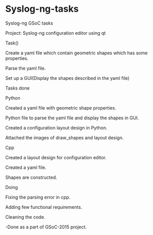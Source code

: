 # Syslog-ng-tasks
Syslog-ng GSoC tasks

Project: Syslog-ng configuration editor using qt

Task()

Create a yaml file which contain geometric shapes which has some properties.

Parse the yaml file.

Set up a GUI(Display the shapes described in the yaml file)

Tasks done

Python

Created a yaml file with geometric shape properties.

Python file to parse the yaml file and display the shapes in GUI.

Created a configuration layout design in Python.

Attached the images of draw_shapes and layout design.

Cpp

Created a layout design for configuration editor.

Created a yaml file.

Shapes are constructed.

Doing

Fixing the parsing error in cpp.

Adding few functional requirements.

Cleaning the code.


-Done as a part of GSoC-2015 project.








